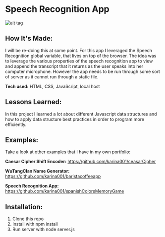# Speech Recognition App

![alt tag](https://github.com/karina001/speechRecognitionApp/blob/master/Screen%20Shot%202018-03-16%20at%2011.35.04%20PM.png)

## How It's Made:
I will be re-doing this at some point.
For this app I leveraged the Speech Recognition global variable, that lives on top of the browser. The idea was to leverage the various properties of the speech recognition app to view and append the transcript that it returns as the user speaks into her computer microphone. However the app needs to be run through some sort of server as it cannot run through a static file. 

**Tech used:** HTML, CSS, JavaScript, local host

## Lessons Learned:
In this project I learned a lot about different Javascript data structures and how to apply data structure best practices in order to program more efficiently.

## Examples:
Take a look at other examples that I have in my own portfolio:

**Caesar Cipher Shift Encoder:** https://github.com/karina001/ceasarCipher

**WuTangClan Name Generator:** https://github.com/karina001/baristacoffeeapp

**Speech Recognition App:** https://github.com/karina001/spanishColorsMemoryGame

## Installation:
1. Clone this repo
2. Install with npm install
3. Run server with node server.js
